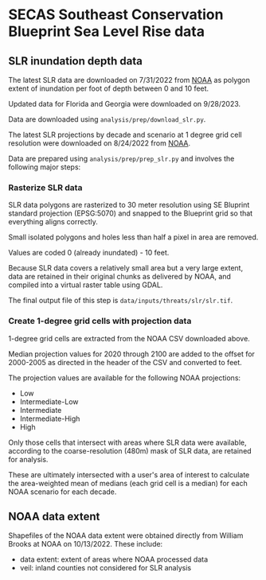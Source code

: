 # SECAS Southeast Conservation Blueprint Sea Level Rise data

## SLR inundation depth data

The latest SLR data are downloaded on 7/31/2022 from
[NOAA](https://coast.noaa.gov/slrdata/) as polygon extent of inundation per foot
of depth between 0 and 10 feet.

Updated data for Florida and Georgia were downloaded on 9/28/2023.

Data are downloaded using `analysis/prep/download_slr.py`.

The latest SLR projections by decade and scenario at 1 degree grid cell
resolution were downloaded on 8/24/2022 from
[NOAA](https://oceanservice.noaa.gov/hazards/sealevelrise/sealevelrise-data.html).

Data are prepared using `analysis/prep/prep_slr.py` and involves the following
major steps:

### Rasterize SLR data

SLR data polygons are rasterized to 30 meter resolution using SE Bluprint
standard projection (EPSG:5070) and snapped to the Blueprint grid so that
everything aligns correctly.

Small isolated polygons and holes less than half a pixel in area are removed.

Values are coded 0 (already inundated) - 10 feet.

Because SLR data covers a relatively small area but a very large extent, data
are retained in their original chunks as delivered by NOAA, and compiled into
a virtual raster table using GDAL.

The final output file of this step is `data/inputs/threats/slr/slr.tif`.

### Create 1-degree grid cells with projection data

1-degree grid cells are extracted from the NOAA CSV downloaded above.

Median projection values for 2020 through 2100 are added to the offset for 2000-2005
as directed in the header of the CSV and converted to feet.

The projection values are available for the following NOAA projections:

- Low
- Intermediate-Low
- Intermediate
- Intermediate-High
- High

Only those cells that intersect with areas where SLR data were available,
according to the coarse-resolution (480m) mask of SLR data, are retained for
analysis.

These are ultimately intersected with a user's area of interest to calculate the
area-weighted mean of medians (each grid cell is a median) for each NOAA
scenario for each decade.

## NOAA data extent

Shapefiles of the NOAA data extent were obtained directly from William Brooks at
NOAA on 10/13/2022. These include:

- data extent: extent of areas where NOAA processed data
- veil: inland counties not considered for SLR analysis
